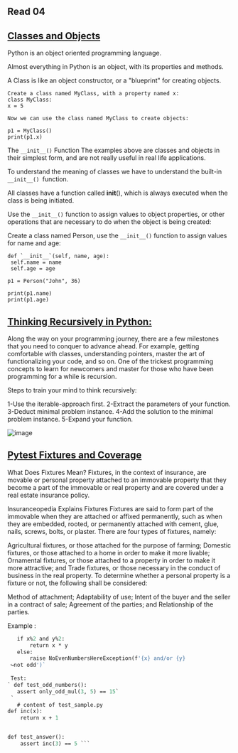 ## Read 04
## [Classes and Objects](https://www.learnpython.org/en/Classes_and_Objects)

Python is an object oriented programming language.

Almost everything in Python is an object, with its properties and methods.

A Class is like an object constructor, or a "blueprint" for creating objects.
 
  ```
Create a class named MyClass, with a property named x:
class MyClass:
  x = 5

Now we can use the class named MyClass to create objects:

p1 = MyClass()
print(p1.x)
   ```


The `__init__()` Function The examples above are classes and objects in their simplest form, and are not really useful in real life applications.

To understand the meaning of classes we have to understand the built-in `__init__() `function.

All classes have a function called __init__(), which is always executed when the class is being initiated.

Use the `__init__()` function to assign values to object properties, or other operations that are necessary to do when the object is being created:

Create a class named Person, use the `__init__()` function to assign values for name and age:


   ``` class Person:
  def `__init__`(self, name, age):
    self.name = name
    self.age = age

p1 = Person("John", 36)

print(p1.name)
print(p1.age)  
``` 


## [Thinking Recursively in Python:](https://realpython.com/python-thinking-recursively/)

Along the way on your programming journey, there are a few milestones that you need to conquer to advance ahead. 
For example, getting comfortable with classes, understanding pointers, master the art of functionalizing your code, 
and so on. One of the trickest programming concepts to learn for newcomers and master for those who have been programming for a while is recursion.

Steps to train your mind to think recursively:

1-Use the iterable-approach first.
2-Extract the parameters of your function.
3-Deduct minimal problem instance.
4-Add the solution to the minimal problem instance.
5-Expand your function.


![image](https://files.realpython.com/media/state_3.3e8a68c4fde5.png)

## [Pytest Fixtures and Coverage](https://www.linuxjournal.com/content/python-testing-pytest-fixtures-and-coverage)

What Does Fixtures Mean? Fixtures, in the context of insurance, are movable or personal property attached to an immovable property that they become a part of the immovable or real property and are covered under a real estate insurance policy.

Insuranceopedia Explains Fixtures Fixtures are said to form part of the immovable when they are attached or affixed permanently, such as when they are embedded, rooted, or permanently attached with cement, glue, nails, screws, bolts, or plaster. There are four types of fixtures, namely:

Agricultural fixtures, or those attached for the purpose of farming; Domestic fixtures, or those attached to a home in order to make it more livable; Ornamental fixtures, or those attached to a property in order to make it more attractive; and Trade fixtures, or those necessary in the conduct of business in the real property. To determine whether a personal property is a fixture or not, the following shall be considered:

Method of attachment; Adaptability of use; Intent of the buyer and the seller in a contract of sale; Agreement of the parties; and Relationship of the parties.

Example :

``` def only_odd_mul(x, y):
   if x%2 and y%2:
       return x * y
   else:
       raise NoEvenNumbersHereException(f'{x} and/or {y}
 ↪not odd')`
 
 Test:
` def test_odd_numbers():
   assert only_odd_mul(3, 5) == 15`
 `  
   # content of test_sample.py
def inc(x):
    return x + 1


def test_answer():
    assert inc(3) == 5 ```
 
